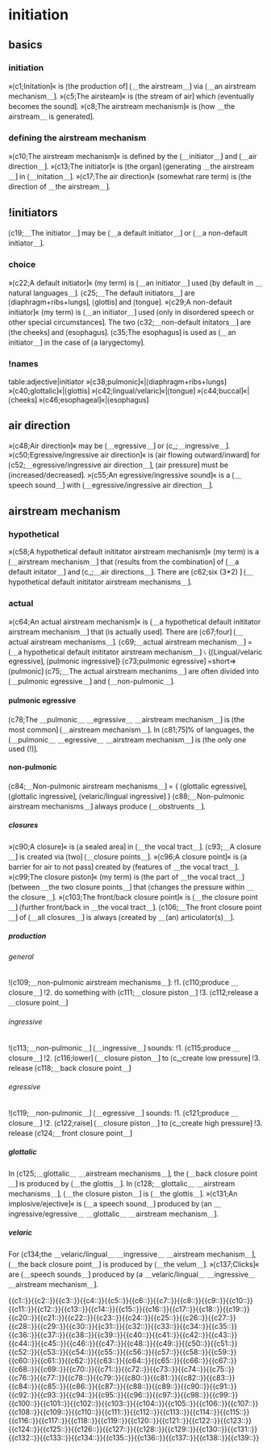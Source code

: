 # initiation

## basics

### initiation

»⟮c1;Initation⟯« is ⟮the production of⟯ ⟮＿the airstream＿⟯ via ⟮＿an airstream mechanism＿⟯.
»⟮c5;The airsteam⟯« is ⟮the stream of air⟯ which ⟮eventually becomes the sound⟯.
»⟮c8;The airstream mechanism⟯« is ⟮how ＿the airstream＿ is generated⟯.

### defining the airstream mechanism

»⟮c10;The airstream mechanism⟯« is defined by the ⟮＿initiator＿⟯ and ⟮＿air direction＿⟯.
»⟮c13;The initiator⟯« is ⟮the organ⟯ ⟮generating ＿the airstream＿⟯ in ⟮＿initation＿⟯.
»⟮c17;The air direction⟯« (somewhat rare term) is ⟮the direction of ＿the airstream＿⟯.

## !initiators

⟮c19;＿The initiator＿⟯ may be ⟮＿a default initiator＿⟯ or ⟮＿a non-default initiator＿⟯.

### choice

»⟮c22;A default initiator⟯« (my term) is ⟮＿an initiator＿⟯ used ⟮by default in ＿natural languages＿⟯.
⟮c25;＿The default initiators＿⟯ are ⟮diaphragm+ribs+lungs⟯, ⟮glottis⟯ and ⟮tongue⟯.
»⟮c29;A non-default initiator⟯« (my term) is ⟮＿an initiator＿⟯ used ⟮only in disordered speech or other special circumstances⟯.
The two ⟮c32;＿non-default initators＿⟯ are ⟮the cheeks⟯ and ⟮esophagus⟯.
⟮c35;The esophagus⟯ is used as ⟮＿an initiator＿⟯ in the case of ⟮a larygectomy⟯.

### !names

table:adjective|initiator
»⟮c38;pulmonic⟯«|⟮diaphragm+ribs+lungs⟯
»⟮c40;glottalic⟯«|⟮glottis⟯
»⟮c42;lingual/velaric⟯«|⟮tongue⟯
»⟮c44;buccal⟯«|⟮cheeks⟯
»⟮c46;esophageal⟯«|⟮esophagus⟯

## air direction

»⟮c48;Air direction⟯« may be ⟮＿egressive＿⟯ or ⟮c_;＿ingressive＿⟯.
»⟮c50;Egressive/ingressive air direction⟯« is ⟮air flowing outward/inward⟯
for ⟮c52;＿egressive/ingressive air direction＿⟯, ⟮air pressure⟯ must be ⟮increased/decreased⟯.
»⟮c55;An egressive/ingressive sound⟯« is a ⟮＿speech sound＿⟯ with ⟮＿egressive/ingressive air direction＿⟯.

## airstream mechanism

### hypothetical

»⟮c58;A hypothetical default inititator airstream mechanism⟯« (my term) is a ⟮＿airstream mechanism＿⟯ that ⟮results from the combination⟯ of ⟮＿a default initator＿⟯ and ⟮c_;＿air directions＿⟯.
There are ⟮c62;six (3*2) ⟯ ⟮＿hypothetical default inititator airstream mechanisms＿⟯.

### actual

»⟮c64;An actual airstream mechanism⟯« is ⟮＿a hypothetical default inititator airstream mechanism＿⟯ that ⟮is actually used⟯.
There are ⟮c67;four⟯ ⟮＿actual airstream mechanisms＿⟯.
⟮c69;＿actual airstream mechanism＿⟯ = ⟮＿a hypothetical default inititator airstream mechanism＿⟯ ∖ {⟮Lingual/velaric egressive⟯, ⟮pulmonic ingressive⟯}
⟮c73;pulmonic egressive⟯ =short=> ⟮pulmonic⟯
⟮c75;＿The actual airstream mechanims＿⟯ are often divided into ⟮＿pulmonic egressive＿⟯ and ⟮＿non-pulmonic＿⟯.

#### pulmonic egressive

⟮c78;The ＿pulmonic＿ ＿egressive＿ ＿airstream mechanism＿⟯ is ⟮the most common⟯ ⟮＿airstream mechanism＿⟯.
In ⟮c81;75⟯% of languages, the ⟮＿pulmonic＿ ＿egressive＿ ＿airstream mechanism＿⟯ is ⟮the only one used (!)⟯. 

#### non-pulmonic

⟮c84;＿Non-pulmonic airstream mechanisms＿⟯ = { ⟮glottalic egressive⟯, ⟮glottalic ingressive⟯, ⟮velaric/lingual ingressive⟯ }
⟮c88;＿Non-pulmonic airstream mechanisms＿⟯ always produce ⟮＿obstruents＿⟯.

##### closures

»⟮c90;A closure⟯« is ⟮a sealed area⟯ in ⟮＿the vocal tract＿⟯.
⟮c93;＿A closure＿⟯ is created via ⟮two⟯ ⟮＿closure points＿⟯.
»⟮c96;A closure point⟯« is ⟮a barrier for air to not pass⟯ created by ⟮features of ＿the vocal tract＿⟯.
»⟮c99;The closure piston⟯« (my term) is ⟮the part of ＿the vocal tract＿⟯ ⟮between ＿the two closure points＿⟯ that ⟮changes the pressure within ＿the closure＿⟯.
»⟮c103;The front/back closure point⟯« is ⟮＿the closure point＿⟯ ⟮further front/back in ＿the vocal tract＿⟯.
⟮c106;＿The front closure point＿⟯ of ⟮＿all closures＿⟯ is always ⟮created by ＿(an) articulator(s)＿⟯.

##### production

###### general

!⟮c109;＿non-pulmonic airstream mechanisms＿⟯:
!1. ⟮c110;produce ＿closure＿⟯
!2. do something with ⟮c111;＿closure piston＿⟯
!3. ⟮c112;release a ＿closure point＿⟯

###### ingressive

!⟮c113;＿non-pulmonic＿⟯ ⟮＿ingressive＿⟯ sounds:
!1. ⟮c115;produce ＿closure＿⟯
!2. ⟮c116;lower⟯ ⟮＿closure piston＿⟯ to ⟮c_;create low pressure⟯
!3. release ⟮c118;＿back closure point＿⟯

###### egressive

!⟮c119;＿non-pulmonic＿⟯ ⟮＿egressive＿⟯ sounds:
!1. ⟮c121;produce ＿closure＿⟯
!2. ⟮c122;raise⟯ ⟮＿closure piston＿⟯ to ⟮c_;create high pressure⟯
!3. release ⟮c124;＿front closure point＿⟯

##### glottalic

In ⟮c125;＿glottalic＿ ＿airstream mechanisms＿⟯, the ⟮＿back closure point＿⟯ is produced by ⟮＿the glottis＿⟯.
In ⟮c128;＿glottalic＿ ＿airstream mechanisms＿⟯, ⟮＿the closure piston＿⟯ is ⟮＿the glottis＿⟯.
»⟮c131;An implosive/ejective⟯« is ⟮＿a speech sound＿⟯ produced by ⟮an ＿ingressive/egressive＿ ＿glottalic＿ ＿airstream mechanism＿⟯.

##### velaric

For ⟮c134;the ＿velaric/lingual＿ ＿ingressive＿ ＿airstream mechanism＿⟯, ⟮＿the back closure point＿⟯ is produced by ⟮＿the velum＿⟯.
»⟮c137;Clicks⟯« are ⟮＿speech sounds＿⟯ produced by ⟮a ＿velaric/lingual＿ ＿ingressive＿ ＿airstream mechanism＿⟯.

<span class="cloze-dump">{{c1::}}{{c2::}}{{c3::}}{{c4::}}{{c5::}}{{c6::}}{{c7::}}{{c8::}}{{c9::}}{{c10::}}{{c11::}}{{c12::}}{{c13::}}{{c14::}}{{c15::}}{{c16::}}{{c17::}}{{c18::}}{{c19::}}{{c20::}}{{c21::}}{{c22::}}{{c23::}}{{c24::}}{{c25::}}{{c26::}}{{c27::}}{{c28::}}{{c29::}}{{c30::}}{{c31::}}{{c32::}}{{c33::}}{{c34::}}{{c35::}}{{c36::}}{{c37::}}{{c38::}}{{c39::}}{{c40::}}{{c41::}}{{c42::}}{{c43::}}{{c44::}}{{c45::}}{{c46::}}{{c47::}}{{c48::}}{{c49::}}{{c50::}}{{c51::}}{{c52::}}{{c53::}}{{c54::}}{{c55::}}{{c56::}}{{c57::}}{{c58::}}{{c59::}}{{c60::}}{{c61::}}{{c62::}}{{c63::}}{{c64::}}{{c65::}}{{c66::}}{{c67::}}{{c68::}}{{c69::}}{{c70::}}{{c71::}}{{c72::}}{{c73::}}{{c74::}}{{c75::}}{{c76::}}{{c77::}}{{c78::}}{{c79::}}{{c80::}}{{c81::}}{{c82::}}{{c83::}}{{c84::}}{{c85::}}{{c86::}}{{c87::}}{{c88::}}{{c89::}}{{c90::}}{{c91::}}{{c92::}}{{c93::}}{{c94::}}{{c95::}}{{c96::}}{{c97::}}{{c98::}}{{c99::}}{{c100::}}{{c101::}}{{c102::}}{{c103::}}{{c104::}}{{c105::}}{{c106::}}{{c107::}}{{c108::}}{{c109::}}{{c110::}}{{c111::}}{{c112::}}{{c113::}}{{c114::}}{{c115::}}{{c116::}}{{c117::}}{{c118::}}{{c119::}}{{c120::}}{{c121::}}{{c122::}}{{c123::}}{{c124::}}{{c125::}}{{c126::}}{{c127::}}{{c128::}}{{c129::}}{{c130::}}{{c131::}}{{c132::}}{{c133::}}{{c134::}}{{c135::}}{{c136::}}{{c137::}}{{c138::}}{{c139::}}</span>
